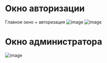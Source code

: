 # Окно авторизации
Главное окно + авторизация
![image](https://user-images.githubusercontent.com/73188898/224544944-e2a9c2cb-7d03-4457-a389-899a087a2bfa.png)
![image](https://user-images.githubusercontent.com/73188898/224560642-c1ff116d-1ba7-485d-a56a-a69aa7bb20e0.png)
# Окно администратора
![image](https://user-images.githubusercontent.com/73188898/224560657-66717eab-63bf-4b0c-a75a-27546dc16239.png)

